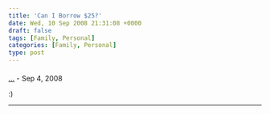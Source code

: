 ```yaml
---
title: 'Can I Borrow $25?'
date: Wed, 10 Sep 2008 21:31:08 +0000
draft: false
tags: [Family, Personal]
categories: [Family, Personal]
type: post
---
```



#### 
[...]( "cliff@aaa-.com") - <time datetime="2008-09-11 03:22:15">Sep 4, 2008</time>

:)
<hr />

